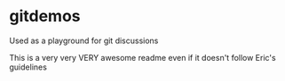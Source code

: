 # gitdemos
Used as a playground for git discussions

This is a very very VERY awesome readme even if it doesn't follow Eric's guidelines
